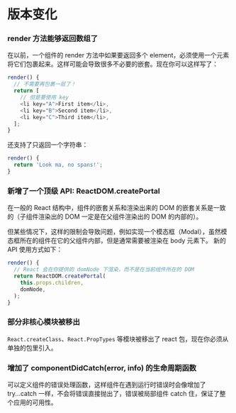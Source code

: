 # 版本变化
### render 方法能够返回数组了
在以前，一个组件的 render 方法中如果要返回多个 element，必须使用一个元素将它们包裹起来。这样可能会导致很多不必要的嵌套。现在你可以这样写了：

``` js
render() {
  // 不需要再包裹一层了！
  return [
    // 但是要使用 key
    <li key="A">First item</li>,
    <li key="B">Second item</li>,
    <li key="C">Third item</li>,
  ];
}
```

还支持了只返回一个字符串：

``` js
render() {
  return 'Look ma, no spans!';
}
```

### 新增了一个顶级 API: ReactDOM.createPortal
在一般的 React 结构中，组件的嵌套关系和渲染出来的 DOM 的嵌套关系是一致的（子组件渲染出的 DOM 一定是在父组件渲染出的 DOM 的内部的）。

但某些情况下，这样的限制会导致问题，例如实现一个模态框（Modal），虽然模态框所在的组件在它的父组件内部，但是通常需要被渲染在 body 元素下。 新的 API 使用方式如下：

``` js
render() {
  // React 会在你提供的 domNode 下渲染，而不是在当前组件所在的 DOM
  return ReactDOM.createPortal(
    this.props.children,
    domNode,
  );
}
```

### 部分非核心模块被移出
`React.createClass`、`React.PropTypes` 等模块被移出了 react 包，现在你必须从单独的包里引入。

### 增加了 componentDidCatch(error, info) 的生命周期函数
可以定义组件的错误处理函数，这样组件在遇到运行时错误时会像增加了 try...catch 一样，不会将错误直接抛出了，错误被局部组件 catch 住，保证了整个应用的可用性。